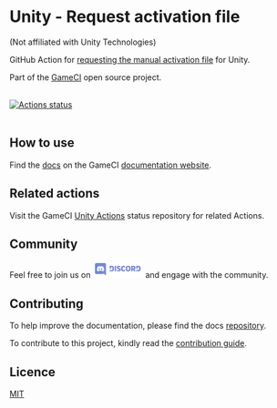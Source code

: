 # Unity - Request activation file

(Not affiliated with Unity Technologies)

GitHub Action for
[requesting the manual activation file](https://github.com/marketplace/actions/unity-request-activation-file) for Unity.

Part of the <a href="https://game.ci">GameCI</a> open source project.
<br />
<br />

[![Actions status](https://github.com/game-ci/unity-request-activation-file/actions/workflows/main.yml/badge.svg)](https://github.com/game-ci/unity-request-activation-file/actions/workflows/main.yml)
<br />
<br />

## How to use

Find the
[docs](https://game.ci/docs/github/activation)
on the GameCI
[documentation website](https://game.ci/docs).

## Related actions

Visit the
GameCI <a href="https://github.com/game-ci/unity-actions">Unity Actions</a>
status repository for related Actions.

## Community

Feel free to join us on
<a href="http://game.ci/discord"><img height="30" src="media/Discord-Logo.svg" alt="Discord" /></a>
and engage with the community.

## Contributing

To help improve the documentation, please find the docs [repository](https://github.com/game-ci/documentation).

To contribute to this project, kindly read the [contribution guide](./CONTRIBUTING.md).

## Licence

[MIT](./LICENSE)
